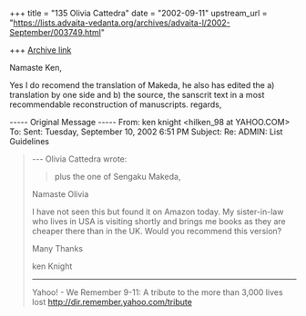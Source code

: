 +++
title = "135 Olivia Cattedra"
date = "2002-09-11"
upstream_url = "https://lists.advaita-vedanta.org/archives/advaita-l/2002-September/003749.html"

+++
[Archive link](https://lists.advaita-vedanta.org/archives/advaita-l/2002-September/003749.html)

Namaste Ken,

Yes I do recomend the translation of Makeda, he also has edited the a)
translation by one side and b) the source, the sanscrit text in a most
recommendable reconstruction of manuscripts.
regards,

----- Original Message -----
From: ken knight <hilken_98 at YAHOO.COM>
To: <ADVAITA-L at LISTS.ADVAITA-VEDANTA.ORG>
Sent: Tuesday, September 10, 2002 6:51 PM
Subject: Re: ADMIN: List Guidelines


> --- Olivia Cattedra <omcatt at CIUDAD.COM.AR> wrote:
> > plus the one of Sengaku
> > Makeda,
>
> Namaste Olivia
>
> I have not seen this but found it on Amazon today. My
> sister-in-law who lives in USA is visiting shortly and
> brings me books as they are cheaper there than in the
> UK.   Would you recommend this version?
>
>
> Many Thanks
>
>
> ken Knight
>
> __________________________________________________
> Yahoo! - We Remember
> 9-11: A tribute to the more than 3,000 lives lost
> http://dir.remember.yahoo.com/tribute
>
>


